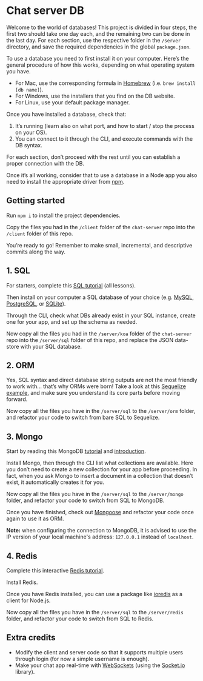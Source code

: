 # Chat server DB

Welcome to the world of databases! This project is divided in four steps, the first two should take one day each, and the remaining two can be done in the last day. For each section, use the respective folder in the `/server` directory, and save the required dependencies in the global `package.json`.

To use a database you need to first install it on your computer. Here’s the general procedure of how this works, depending on what operating system you have.

- For Mac, use the corresponding formula in [Homebrew](http://brew.sh/) (i.e. `brew install [db name]`).
- For Windows, use the installers that you find on the DB website.
- For Linux, use your default package manager.

Once you have installed a database, check that:

1. It’s running (learn also on what port, and how to start / stop the process on your OS).
2. You can connect to it through the CLI, and execute commands with the DB syntax.

For each section, don’t proceed with the rest until you can establish a proper connection with the DB.

Once it’s all working, consider that to use a database in a Node app you also need to install the appropriate driver from [npm](https://www.npmjs.org/).

## Getting started

Run `npm i` to install the project dependencies.

Copy the files you had in the `/client` folder of the `chat-server` repo into the `/client` folder of this repo.

You’re ready to go! Remember to make small, incremental, and descriptive commits along the way.

## 1. SQL

For starters, complete this [SQL tutorial](https://sqlbolt.com/) (all lessons).

Then install on your computer a SQL database of your choice (e.g. [MySQL](https://www.mysql.com/), [PostgreSQL](https://www.postgresql.org/), or [SQLite](https://www.sqlite.org/)).

Through the CLI, check what DBs already exist in your SQL instance, create one for your app, and set up the schema as needed.

Now copy all the files you had in the `/server/koa` folder of the `chat-server` repo into the `/server/sql` folder of this repo, and replace the JSON data-store with your SQL database.

## 2. ORM

Yes, SQL syntax and direct database string outputs are not the most friendly to work with… that’s why ORMs were born! Take a look at this [Sequelize example](https://tools.codeworks.me/#/syllabus/databases-2), and make sure you understand its core parts before moving forward.

Now copy all the files you have in the `/server/sql` to the `/server/orm` folder, and refactor your code to switch from bare SQL to Sequelize.

## 3. Mongo

Start by reading this MongoDB [tutorial](https://www.tutorialspoint.com/mongodb/) and [introduction](https://scotch.io/tutorials/an-introduction-to-mongodb).

Install Mongo, then through the CLI list what collections are available. Here you don’t need to create a new collection for your app before proceeding. In fact, when you ask Mongo to insert a document in a collection that doesn’t exist, it automatically creates it for you.

Now copy all the files you have in the `/server/sql` to the `/server/mongo` folder, and refactor your code to switch from SQL to MongoDB.

Once you have finished, check out [Mongoose](http://mongoosejs.com/) and refactor your code once again to use it as ORM.

**Note:** when configuring the connection to MongoDB, it is advised to use the IP version of your local machine's address: `127.0.0.1` instead of `localhost`.

## 4. Redis

Complete this interactive [Redis tutorial](https://try.redis.io/).

Install Redis.

Once you have Redis installed, you can use a package like [ioredis](https://www.npmjs.com/package/ioredis) as a client for Node.js.

Now copy all the files you have in the `/server/sql` to the `/server/redis` folder, and refactor your code to switch from SQL to Redis.

## Extra credits

- Modify the client and server code so that it supports multiple users through login (for now a simple username is enough).
- Make your chat app real-time with [WebSockets](https://developer.mozilla.org/en-US/docs/Web/API/WebSockets_API) (using the [Socket.io](http://socket.io/) library).
